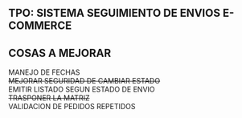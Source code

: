 ## TPO: SISTEMA SEGUIMIENTO DE ENVIOS E-COMMERCE

## COSAS A MEJORAR
MANEJO DE FECHAS <br>
~~MEJORAR SEGURIDAD DE CAMBIAR ESTADO~~ <br>
EMITIR LISTADO SEGUN ESTADO DE ENVIO <br>
~~TRASPONER LA MATRIZ~~ <br>
VALIDACION DE PEDIDOS REPETIDOS <br>
